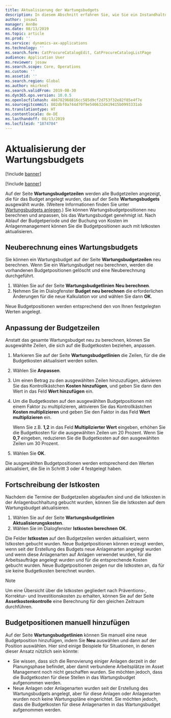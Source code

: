 ```yaml
---
title: Aktualisierung der Wartungsbudgets
description: In diesem Abschnitt erfahren Sie, wie Sie ein Instandhaltungsbudget im Anlagenmanagement aktualisieren.
author: josaw1
manager: AnnBe
ms.date: 08/13/2019
ms.topic: article
ms.prod: ''
ms.service: dynamics-ax-applications
ms.technology: ''
ms.search.form: CatProcureCatalogEdit, CatProcureCatalogListPage
audience: Application User
ms.reviewer: josaw
ms.search.scope: Core, Operations
ms.custom: ''
ms.assetid: ''
ms.search.region: Global
ms.author: mkirknel
ms.search.validFrom: 2019-08-30
ms.dyn365.ops.version: 10.0.5
ms.openlocfilehash: 486782968816cc585d9cf2d753f32e82f85e4f7e
ms.sourcegitcommit: 802dbf0a744d70f9e546632d419415b0993331ab
ms.translationtype: HT
ms.contentlocale: de-DE
ms.lasthandoff: 08/13/2019
ms.locfileid: "1874784"
---
```

# <a name="update-maintenance-budgets"></a>Aktualisierung der Wartungsbudgets

[!include [banner](../../includes/banner.md)]

[!include [banner](../../includes/preview-banner.md)]

Auf der Seite **Wartungsbudgetzeilen** werden alle Budgetzeilen angezeigt, die für das Budget angelegt wurden, das auf der Seite **Wartungsbudgets** ausgewählt wurde. (Weitere Informationen finden Sie unter [Wartungsbudgets anlegen](create-maintenance-budget.md).) Sie können Wartungsbudgetpositionen neu berechnen und anpassen, bis das Wartungsbudget genehmigt ist. Nach Ablauf der Budgetperiode und der Buchung von Kosten im Anlagenmanagement können Sie die Budgetpositionen auch mit Istkosten aktualisieren.

## <a name="recalculate-a-maintenance-budget"></a>Neuberechnung eines Wartungsbudgets

Sie können ein Wartungsbudget auf der Seite **Wartungsbudgetzeilen** neu berechnen. Wenn Sie ein Wartungsbudget neu berechnen, werden die vorhandenen Budgetpositionen gelöscht und eine Neuberechnung durchgeführt.

1. Wählen Sie auf der Seite **Wartungsbudgetlinien** **Neu berechnen**.
2. Nehmen Sie im Dialogfenster **Budget neu berechnen** die erforderlichen Änderungen für die neue Kalkulation vor und wählen Sie dann **OK**.

Neue Budgetpositionen werden entsprechend den von Ihnen festgelegten Werten angelegt.

## <a name="adjust-budget-lines"></a>Anpassung der Budgetzeilen

Anstatt das gesamte Wartungsbudget neu zu berechnen, können Sie ausgewählte Zeilen, die sich auf die Budgetkosten beziehen, anpassen.

1. Markieren Sie auf der Seite **Wartungsbudgetlinien** die Zeilen, für die die Budgetkosten aktualisiert werden sollen.
2. Wählen Sie **Anpassen**.
3. Um einen Betrag zu den ausgewählten Zeilen hinzuzufügen, aktivieren Sie das Kontrollkästchen **Kosten hinzufügen**, und geben Sie dann den Wert in das Feld **Wert hinzufügen** ein.
4. Um die Budgetkosten auf den ausgewählten Budgetpositionen mit einem Faktor zu multiplizieren, aktivieren Sie das Kontrollkästchen **Kosten multiplizieren** und geben Sie den Faktor in das Feld **Wert multiplizieren** ein.

    Wenn Sie z.B. **1,2** in das Feld **Multiplizierter Wert** eingeben, erhöhen Sie die Budgetkosten für die ausgewählten Zeilen um 20 Prozent. Wenn Sie **0,7** eingeben, reduzieren Sie die Budgetkosten auf den ausgewählten Zeilen um 30 Prozent.

5. Wählen Sie **OK**.

Die ausgewählten Budgetpositionen werden entsprechend den Werten aktualisiert, die Sie in Schritt 3 oder 4 festgelegt haben.

## <a name="update-actual-costs"></a>Fortschreibung der Istkosten

Nachdem die Termine der Budgetzeilen abgelaufen sind und die Istkosten in der Anlagenbuchhaltung gebucht wurden, können Sie die Istkosten auf dem Wartungsbudget aktualisieren.

1. Wählen Sie auf der Seite **Wartungsbudgetlinien** **Aktualisierungskosten**.
2. Wählen Sie im Dialogfenster **Istkosten berechnen** **OK**.

Die Felder **Istkosten** auf den Budgetzeilen werden aktualisiert, wenn Istkosten gebucht wurden. Neue Budgetpositionen können erzeugt werden, wenn seit der Erstellung des Budgets neue Anlagenarten angelegt wurden und wenn diese Anlagenarten auf Anlagen verwendet wurden, für die Arbeitsaufträge angelegt wurden und für die entsprechende Kosten gebucht wurden. Neue Budgetpositionen zeigen nur die Istkosten an, da für sie keine Budgetkosten berechnet wurden.

> [!NOTE]
> Um eine Übersicht über die Istkosten gegliedert nach Präventions-, Korrektur- und Investitionskosten zu erhalten, können Sie auf der Seite **Assetkostenkontrolle** eine Berechnung für den gleichen Zeitraum durchführen. 

## <a name="manually-add-budget-lines"></a>Budgetpositionen manuell hinzufügen

Auf der Seite **Wartungsbudgetlinien** können Sie manuell eine neue Budgetposition hinzufügen, indem Sie **Neu** auswählen und dann auf der Position auswählen. Hier sind einige Beispiele für Situationen, in denen dieser Ansatz nützlich sein könnte:

- Sie wissen, dass sich die Renovierung einiger Anlagen derzeit in der Planungsphase befindet, aber damit verbundene Arbeitsplätze im Asset Management noch nicht geschaffen wurden. Sie möchten jedoch, dass die Budgetkosten für diese Stellen in das Wartungsbudget aufgenommen werden.
- Neue Anlagen oder Anlagenarten wurden seit der Erstellung des Wartungsbudgets angelegt, aber für diese Anlagen oder Anlagenarten wurden noch keine Wartungspläne eingerichtet. Sie möchten jedoch, dass die Budgetkosten für diese Anlagenarten in das Wartungsbudget aufgenommen werden.
